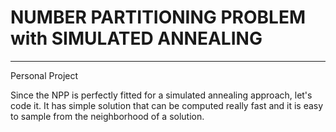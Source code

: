 # NUMBER PARTITIONING PROBLEM with SIMULATED ANNEALING
---
Personal Project

Since the NPP is perfectly fitted for a simulated annealing approach, let's code it.
It has simple solution that can be computed really fast and it is easy to sample from the neighborhood of a solution. 